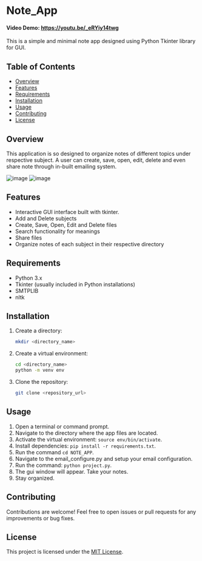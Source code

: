 # Note_App
#### Video Demo: https://youtu.be/_eRYiy14twg
This is a simple and minimal note app designed  using Python Tkinter library for GUI.

## Table of Contents
- [Overview](#overview)
- [Features](#features)
- [Requirements](#requirements)
- [Installation](#installation)
- [Usage](#usage)
- [Contributing](#contributing)
- [License](#license)


## Overview
This application is so designed to organize notes of different topics under respective subject. A user can create, save, open, edit, delete and even share note through in-built emailing system.

![image](https://github.com/user-attachments/assets/0545cde6-6a5c-4f6d-a7f3-455ef50f6265)  ![image](https://github.com/user-attachments/assets/e5389c85-2e8a-4a44-812c-abcc4cb54b21)



## Features
- Interactive GUI interface built with tkinter.
- Add and Delete subjects 
- Create, Save, Open, Edit and Delete files
- Search functionality for meanings
- Share files 
- Organize notes of each subject in their respective directory


## Requirements
- Python 3.x
- Tkinter (usually included in Python installations)
- SMTPLIB 
- nltk

## Installation
1. Create a directory:
   ```bash
   mkdir <directory_name>
   ```

2. Create a virtual environment:
   ```bash
   cd <directory_name>
   python -m venv env
   ```

3. Clone the repository:
   ```bash
   git clone <repository_url>
   ```

## Usage
1. Open a terminal or command prompt.
2. Navigate to the directory where the app files are located.
3. Activate the virtual environment: `source env/bin/activate`.
4. Install dependencies: `pip install -r requirements.txt`.
5. Run the command `cd NOTE_APP`.
6. Navigate to the email_configure.py and setup your email configuration.
7. Run the command: `python project.py`.
8. The gui window will appear. Take your notes.
9. Stay organized.

## Contributing
Contributions are welcome! Feel free to open issues or pull requests for any improvements or bug fixes.

## License
This project is licensed under the [MIT License](LICENSE).
